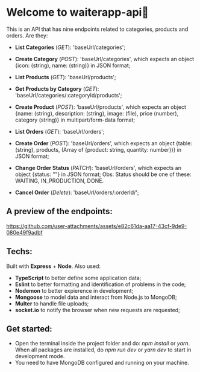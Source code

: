 # Welcome to **waiterapp-api**👋
This is an API that has nine endpoints related to categories, products and orders. Are they:
- **List Categories** (*GET*): 'baseUrl/categories';
- **Create Category** (*POST*): 'baseUrl/categories', which expects an object {icon: (string), name: (string)} in JSON format;
  
- **List Products** (*GET*): 'baseUrl/products';
- **Get Products by Category** (*GET*): 'baseUrl/categories/:categoryId/products';
- **Create Product** (*POST*): 'baseUrl/products', which expects an object 
{name: (string), description: (string), image: (file), price (number), category (string)} in multipart/form-data format;

- **List Orders** (*GET*): 'baseUrl/orders';
- **Create Order** (*POST*): 'baseUrl/orders', which expects an object
{table: (string), products, (Array of {product: string, quantity: number})} in JSON format;
- **Change Order Status** (*PATCH*): 'baseUrl/orders', which expects an object
{status: ""} in JSON format; 
  Obs: Status should be one of these: WAITING, IN_PRODUCTION, DONE.
- **Cancel Order** (*Delete*): 'baseUrl/orders/:orderId/';

## A preview of the endpoints:
https://github.com/user-attachments/assets/e82c61da-aa17-43cf-9de9-080e49f9adbf



## Techs:
Built with **Express** + **Node**. Also used:
- **TypeScript** to better define some application data;
- **Eslint** to better formatting and identification of problems in the code;
- **Nodemon** to better expierence in development;
- **Mongoose** to model data and interact from Node.js to MongoDB;
- **Multer** to handle file uploads;
- **socket.io** to notify the browser when new requests are requested;

## Get started:
- Open the terminal inside the project folder and do: *npm install* or *yarn*. When all packages are installed, do *npm run dev* or *yarn dev* to start in development mode.
- You need to have MongoDB configured and running on your machine.
